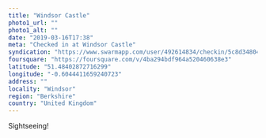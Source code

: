 ```yaml
---
title: "Windsor Castle"
photo1_url: ""
photo1_alt: ""
date: "2019-03-16T17:38"
meta: "Checked in at Windsor Castle"
syndication: "https://www.swarmapp.com/user/492614834/checkin/5c8d34804aa3f8002d33be12"
foursquare: "https://foursquare.com/v/4ba294bdf964a520460638e3"
latitude: "51.48402872716299"
longitude: "-0.6044411659240723"
address: ""
locality: "Windsor"
region: "Berkshire"
country: "United Kingdom"
---
```

Sightseeing!
